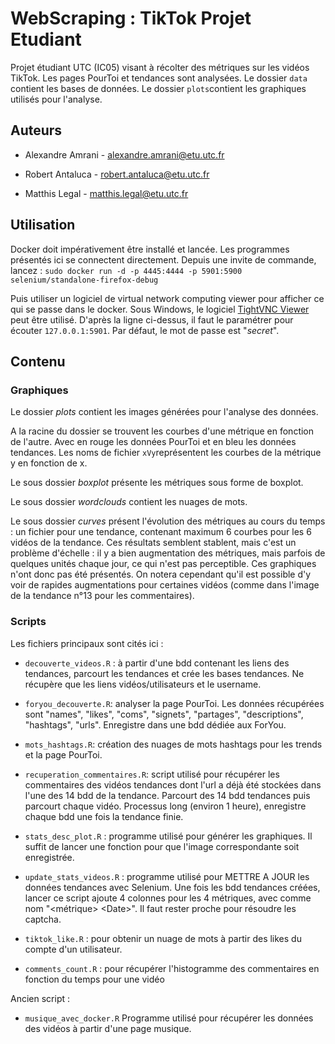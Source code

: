 # WebScraping : TikTok Projet Etudiant

Projet étudiant UTC (IC05) visant à récolter des métriques sur les vidéos TikTok. Les pages PourToi et tendances sont analysées. Le dossier `data` contient les bases de données. Le dossier `plots`contient les graphiques utilisés pour l'analyse.

## Auteurs

- Alexandre Amrani - alexandre.amrani@etu.utc.fr

- Robert Antaluca - robert.antaluca@etu.utc.fr 

- Matthis Legal - matthis.legal@etu.utc.fr


## Utilisation

Docker doit impérativement être installé et lancée. Les programmes présentés ici se connectent directement. Depuis une invite de commande, lancez : `sudo docker run -d -p 4445:4444 -p 5901:5900 selenium/standalone-firefox-debug`

Puis utiliser un logiciel de virtual network computing viewer pour afficher ce qui se passe dans le docker. Sous Windows, le logiciel [TightVNC Viewer](https://www.tightvnc.com/download.php) peut être utilisé. D'après la ligne ci-dessus, il faut le paramétrer pour écouter `127.0.0.1:5901`. Par défaut, le mot de passe est "*secret*".

## Contenu

### Graphiques

Le dossier *plots* contient les images générées pour l'analyse des données. 

A la racine du dossier se trouvent les courbes d'une métrique en fonction de l'autre. Avec en rouge les données PourToi et en bleu les données tendances. Les noms de fichier `xVy`représentent les courbes de la métrique y en fonction de x.

Le sous dossier *boxplot* présente les métriques sous forme de boxplot.

Le sous dossier *wordclouds* contient les nuages de mots.

Le sous dossier *curves* présent l'évolution des métriques au cours du temps : un fichier pour une tendance, contenant maximum 6 courbes pour les 6 vidéos de la tendance. Ces résultats semblent stablent, mais c'est un problème d'échelle : il y a bien augmentation des métriques, mais parfois de quelques unités chaque jour, ce qui n'est pas perceptible. Ces graphiques n'ont donc pas été présentés. On notera cependant qu'il est possible d'y voir de rapides augmentations pour certaines vidéos (comme dans l'image de la tendance n°13 pour les commentaires).

### Scripts

Les fichiers principaux sont cités ici :

- `decouverte_videos.R` : à partir d'une bdd contenant les liens des tendances, parcourt les tendances et crée les bases tendances. Ne récupère que les liens vidéos/utilisateurs et le username.

- `foryou_decouverte.R`: analyser la page PourToi. Les données récupérées sont "names", "likes", "coms", "signets", "partages", "descriptions", "hashtags", "urls". Enregistre dans une bdd dédiée aux ForYou.

- `mots_hashtags.R`: création des nuages de mots hashtags pour les trends et la page PourToi.

- `recuperation_commentaires.R`: script utilisé pour récupérer les commentaires des vidéos tendances dont l'url a déjà été stockées dans l'une des 14 bdd de la tendance. Parcourt des 14 bdd tendances puis parcourt chaque vidéo. Processus long (environ 1 heure), enregistre
chaque bdd une fois la tendance finie.

- `stats_desc_plot.R` : programme utilisé pour générer les graphiques. Il suffit de lancer une fonction pour que l'image correspondante soit enregistrée.

- `update_stats_videos.R` : programme utilisé pour METTRE A JOUR les données tendances avec Selenium. Une fois les bdd tendances créées, lancer ce script ajoute 4 colonnes pour les 4 métriques, avec comme nom "<métrique> \<Date\>". Il faut rester proche pour résoudre les captcha.

- `tiktok_like.R` : pour obtenir un nuage de mots à partir des likes du compte d'un utilisateur.

- `comments_count.R` : pour récupérer l'histogramme des commentaires en fonction du temps pour une vidéo 

Ancien script : 

- `musique_avec_docker.R` Programme utilisé pour récupérer les données des vidéos à partir d'une page musique.

